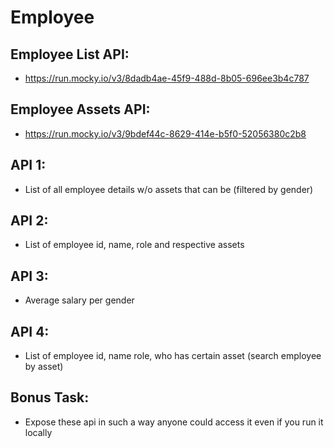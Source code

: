 # Employee

## Employee List API: 
* https://run.mocky.io/v3/8dadb4ae-45f9-488d-8b05-696ee3b4c787
## Employee Assets API: 
* https://run.mocky.io/v3/9bdef44c-8629-414e-b5f0-52056380c2b8

## API 1: 
* List of all employee details w/o assets that can be (filtered by gender)
## API 2: 
* List of employee id, name, role and respective assets
## API 3: 
* Average salary per gender
## API 4: 
* List of employee id, name role, who has certain asset (search employee by asset)
## Bonus Task: 
* Expose these api in such a way anyone could access it even if you run it locally
